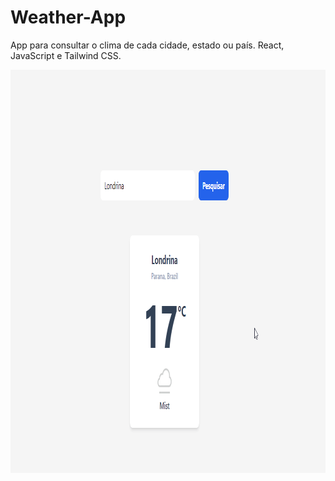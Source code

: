 # Weather-App

App para consultar o clima de cada cidade, estado ou país.
React, JavaScript e Tailwind CSS.

<p align="center">
<img width="1002" height="645" src="/assets/app.gif">
</p>
